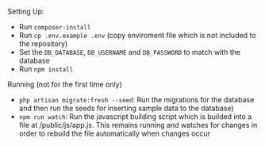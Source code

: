 Setting Up:
- Run ```composer-install```
- Run ```cp .env.example .env``` (copy enviroment file which is not included to the repository)
- Set the ```DB_DATABASE```, ```DB_USERNAME``` and ```DB_PASSWORD``` to match with the database
- Run ```npm install```

Running (not for the first time only)
- ```php artisan migrate:fresh --seed```: Run the migrations for the database and then run the seeds for inserting sample data to the database)
- ```npm run watch```: Run the javascript building script which is builded into a file at /public/js/app.js. This remains running and watches for changes in order to rebuild the file automatically when changes occur
